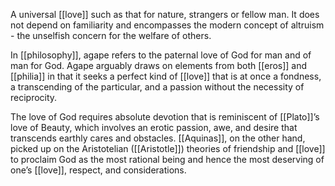 A universal [[love]] such as that for nature, strangers or fellow man. It does not depend on familiarity and encompasses the modern concept of altruism - the unselfish concern for the welfare of others.

In [[philosophy]], agape refers to the paternal love of God for man and of man for God. Agape arguably draws on elements from both [[eros]] and [[philia]] in that it seeks a perfect kind of [[love]] that is at once a fondness, a transcending of the particular, and a passion without the necessity of reciprocity.

The love of God requires absolute devotion that is reminiscent of [[Plato]]’s love of Beauty, which involves an erotic passion, awe, and desire that transcends earthly cares and obstacles. [[Aquinas]], on the other hand, picked up on the Aristotelian ([[Aristotle]]) theories of friendship and [[love]] to proclaim God as the most rational being and hence the most deserving of one’s [[love]], respect, and considerations.